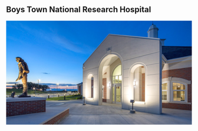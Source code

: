 ## Boys Town National Research Hospital
![An illustration showing a variety of differently themed Octocats. Monuments from different cities are indicated in the background like the Space Needle, Berlin Fernsehturm and Transamerica Pyramid.](https://github.com/BoysTownResearch/.github/blob/main/profile/national-research-hospital-west.jpg?raw=true)
